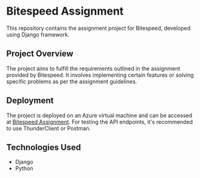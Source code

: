 # Bitespeed Assignment

This repository contains the assignment project for Bitespeed, developed using Django framework.

## Project Overview
The project aims to fulfill the requirements outlined in the assignment provided by Bitespeed. It involves implementing certain features or solving specific problems as per the assignment guidelines.

## Deployment
The project is deployed on an Azure virtual machine and can be accessed at [Bitespeed Assignment](http://20.244.44.28:8080/identify/).
For testing the API endpoints, it's recommended to use ThunderClient or Postman.
## Technologies Used
- Django
- Python

